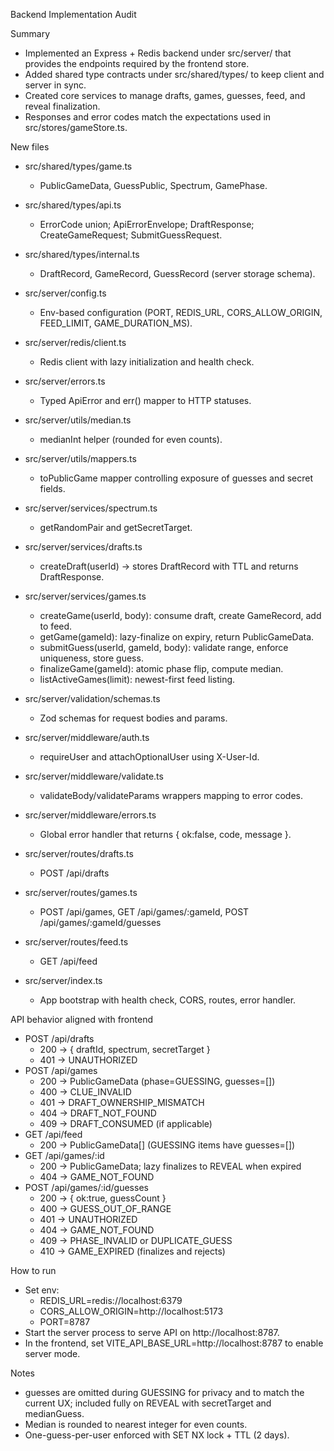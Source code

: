 
Backend Implementation Audit

Summary
- Implemented an Express + Redis backend under src/server/ that provides the endpoints required by the frontend store.
- Added shared type contracts under src/shared/types/ to keep client and server in sync.
- Created core services to manage drafts, games, guesses, feed, and reveal finalization.
- Responses and error codes match the expectations used in src/stores/gameStore.ts.

New files
- src/shared/types/game.ts
  - PublicGameData, GuessPublic, Spectrum, GamePhase.
- src/shared/types/api.ts
  - ErrorCode union; ApiErrorEnvelope; DraftResponse; CreateGameRequest; SubmitGuessRequest.
- src/shared/types/internal.ts
  - DraftRecord, GameRecord, GuessRecord (server storage schema).

- src/server/config.ts
  - Env-based configuration (PORT, REDIS_URL, CORS_ALLOW_ORIGIN, FEED_LIMIT, GAME_DURATION_MS).
- src/server/redis/client.ts
  - Redis client with lazy initialization and health check.
- src/server/errors.ts
  - Typed ApiError and err() mapper to HTTP statuses.
- src/server/utils/median.ts
  - medianInt helper (rounded for even counts).
- src/server/utils/mappers.ts
  - toPublicGame mapper controlling exposure of guesses and secret fields.
- src/server/services/spectrum.ts
  - getRandomPair and getSecretTarget.
- src/server/services/drafts.ts
  - createDraft(userId) -> stores DraftRecord with TTL and returns DraftResponse.
- src/server/services/games.ts
  - createGame(userId, body): consume draft, create GameRecord, add to feed.
  - getGame(gameId): lazy-finalize on expiry, return PublicGameData.
  - submitGuess(userId, gameId, body): validate range, enforce uniqueness, store guess.
  - finalizeGame(gameId): atomic phase flip, compute median.
  - listActiveGames(limit): newest-first feed listing.
- src/server/validation/schemas.ts
  - Zod schemas for request bodies and params.
- src/server/middleware/auth.ts
  - requireUser and attachOptionalUser using X-User-Id.
- src/server/middleware/validate.ts
  - validateBody/validateParams wrappers mapping to error codes.
- src/server/middleware/errors.ts
  - Global error handler that returns { ok:false, code, message }.
- src/server/routes/drafts.ts
  - POST /api/drafts
- src/server/routes/games.ts
  - POST /api/games, GET /api/games/:gameId, POST /api/games/:gameId/guesses
- src/server/routes/feed.ts
  - GET /api/feed
- src/server/index.ts
  - App bootstrap with health check, CORS, routes, error handler.

API behavior aligned with frontend
- POST /api/drafts
  - 200 -> { draftId, spectrum, secretTarget }
  - 401 -> UNAUTHORIZED
- POST /api/games
  - 200 -> PublicGameData (phase=GUESSING, guesses=[])
  - 400 -> CLUE_INVALID
  - 401 -> DRAFT_OWNERSHIP_MISMATCH
  - 404 -> DRAFT_NOT_FOUND
  - 409 -> DRAFT_CONSUMED (if applicable)
- GET /api/feed
  - 200 -> PublicGameData[] (GUESSING items have guesses=[])
- GET /api/games/:id
  - 200 -> PublicGameData; lazy finalizes to REVEAL when expired
  - 404 -> GAME_NOT_FOUND
- POST /api/games/:id/guesses
  - 200 -> { ok:true, guessCount }
  - 400 -> GUESS_OUT_OF_RANGE
  - 401 -> UNAUTHORIZED
  - 404 -> GAME_NOT_FOUND
  - 409 -> PHASE_INVALID or DUPLICATE_GUESS
  - 410 -> GAME_EXPIRED (finalizes and rejects)

How to run
- Set env:
  - REDIS_URL=redis://localhost:6379
  - CORS_ALLOW_ORIGIN=http://localhost:5173
  - PORT=8787
- Start the server process to serve API on http://localhost:8787.
- In the frontend, set VITE_API_BASE_URL=http://localhost:8787 to enable server mode.

Notes
- guesses are omitted during GUESSING for privacy and to match the current UX; included fully on REVEAL with secretTarget and medianGuess.
- Median is rounded to nearest integer for even counts.
- One-guess-per-user enforced with SET NX lock + TTL (2 days).

